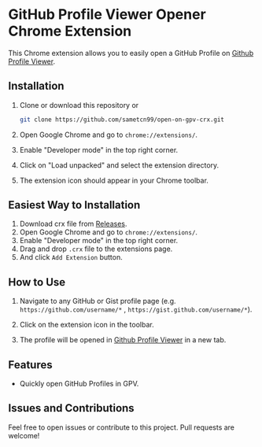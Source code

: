 # GitHub Profile Viewer Opener Chrome Extension

This Chrome extension allows you to easily open a GitHub Profile on [Github Profile Viewer](https://next-github-profile-viewer.vercel.app).

## Installation

1. Clone or download this repository or 

    ```bash
    git clone https://github.com/sametcn99/open-on-gpv-crx.git
    ```

2. Open Google Chrome and go to `chrome://extensions/`.

3. Enable "Developer mode" in the top right corner.

4. Click on "Load unpacked" and select the extension directory.

5. The extension icon should appear in your Chrome toolbar.

## Easiest Way to Installation

1. Download crx file from [Releases](https://github.com/sametcn99/open-on-gpv-crx/releases).
2. Open Google Chrome and go to `chrome://extensions/`.
3. Enable "Developer mode" in the top right corner.
4. Drag and drop `.crx` file to the extensions page.
5. And click `Add Extension` button.

## How to Use

1. Navigate to any GitHub or Gist profile page (e.g. `https://github.com/username/*` , `https://gist.github.com/username/*`).

2. Click on the extension icon in the toolbar.

3. The profile will be opened in  [Github Profile Viewer](https://next-github-profile-viewer.vercel.app) in a new tab.

## Features

- Quickly open GitHub Profiles in GPV.

## Issues and Contributions

Feel free to open issues or contribute to this project. Pull requests are welcome!
